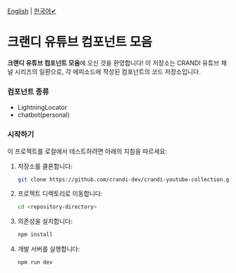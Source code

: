[English](README.md) | [한국어✔](README.ko.md)

# 크랜디 유튜브 컴포넌트 모음

**크랜디 유튜브 컴포넌트 모음**에 오신 것을 환영합니다! 이 저장소는 CRANDI 유튜브 채널 시리즈의 일환으로, 각 에피소드에 작성된 컴포넌트의 코드 저장소입니다.

### 컴포넌트 종류

- LightningLocator
- chatbot(personal)

### 시작하기

이 프로젝트를 로컬에서 테스트하려면 아래의 지침을 따르세요:

1. 저장소를 클론합니다:
   ```bash
   git clone https://github.com/crandi-dev/crandi-youtube-collection.git
   ```
2. 프로젝트 디렉토리로 이동합니다:
   ```bash
   cd <repository-directory>
   ```
3. 의존성을 설치합니다:
   ```bash
   npm install
   ```
4. 개발 서버를 실행합니다:
   ```bash
   npm run dev
   ```
